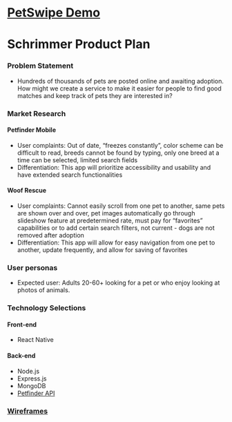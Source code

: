 # [PetSwipe Demo](https://media.giphy.com/media/l1BgQVVohj6Kqquek/giphy.gif)

# Schrimmer Product Plan

### Problem Statement
+ Hundreds of thousands of pets are posted online and awaiting adoption. How might we create a service to make it easier for people to find good matches and keep track of pets they are interested in?

### Market Research
#### Petfinder Mobile
+ User complaints: Out of date, “freezes constantly”, color scheme can be difficult to read, breeds cannot be found by typing, only one breed at a time can be selected, limited search fields
+ Differentiation: This app will prioritize accessibility and usability and have extended search functionalities
#### Woof Rescue
+ User complaints: Cannot easily scroll from one pet to another, same pets are shown over and over, pet images automatically go through slideshow feature at predetermined rate, must pay for “favorites” capabilities or to add certain search filters, not current - dogs are not removed after adoption
+ Differentiation: This app will allow for easy navigation from one pet to another, update frequently, and allow for saving of favorites

### User personas
+ Expected user: Adults 20-60+ looking for a pet or who enjoy looking at photos of animals.

### Technology Selections
#### Front-end
+ React Native

#### Back-end
+ Node.js
+ Express.js
+ MongoDB
+ [Petfinder API](https://www.petfinder.com/developers/api-docs)

### [Wireframes](https://drive.google.com/file/d/0B1EkVs7p8AR1Qk9nVWdJcmdpRE0/view?usp=sharing)
